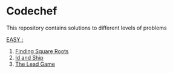 # Codechef

This repository contains solutions to different levels of problems 


[EASY :](https://github.com/Utathyaworks/Leetcode/tree/main/EASY)

1. [Finding Square Roots](https://www.codechef.com/problems/FSQRT)
2. [Id and Ship](https://www.codechef.com/problems/FLOW010)
3. [The Lead Game ](https://www.codechef.com/problems/TLG)
